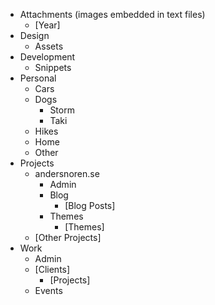 - Attachments (images embedded in text files)
	- [Year]
- Design
	- Assets
- Development
	- Snippets
- Personal
	- Cars
	- Dogs
		- Storm
		- Taki
	- Hikes
	- Home
	- Other
- Projects
	- andersnoren.se
		- Admin
		- Blog
			- [Blog Posts]
		- Themes
			- [Themes]
	- [Other Projects]
- Work
	- Admin
	- [Clients]
		- [Projects]
	- Events